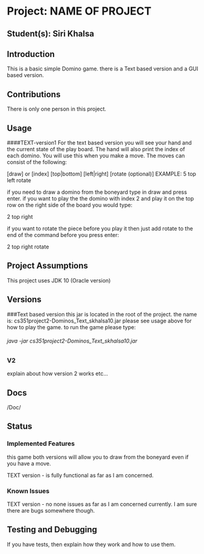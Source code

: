 # Project: NAME OF PROJECT
## Student(s):  Siri Khalsa

## Introduction
This is a basic simple Domino game. there is a Text based version and a GUI based version.

## Contributions
There is only one person in this project.

## Usage
####TEXT-version1 
For the text based version you will see your hand and the current state of the play board.
The hand  will also print the index of each domino. You will use this when you make a move.
The moves can consist of the following:

[draw]
or
[index] [top|bottom] [left|right] [rotate (optional)]
EXAMPLE: 5 top left rotate

if you need to draw a domino from the boneyard type in draw and press enter. if you want to play 
the the domino with index 2 and play it on the top row on the right side of the board you would type:

2 top right 

if you want to rotate the piece before you play it then just add rotate to the end of the command before you press enter:

2 top right rotate
 


## Project Assumptions
This project uses JDK 10 (Oracle version)

## Versions 

###Text based version
this jar is located in the root of the project. the name is: cs351project2-Dominos_Text_skhalsa10.jar
please see usage above for how to play the game. to run the game please type:

###### java -jar cs351project2-Dominos_Text_skhalsa10.jar

### V2
explain about how version 2 works etc...

## Docs
/Doc/

## Status
### Implemented Features
this game both versions will allow you to draw from the boneyard even if you have a move. 

TEXT version - is fully functional as far as I am concerned. 

### Known Issues

TEXT version - no none issues as far as I am concerned currently. I am sure there are bugs somewhere though.

## Testing and Debugging
If you have tests, then explain how they work and how to use them.
